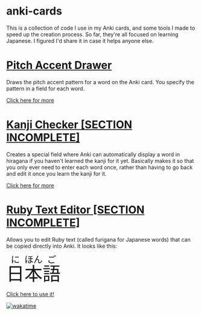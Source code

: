 # anki-cards

This is a collection of code I use in my Anki cards, and some tools I made to speed up the creation process. So far,
they're all focused on learning Japanese. I figured I'd share it in case it helps anyone else.

# [Pitch Accent Drawer][0] #

Draws the pitch accent pattern for a word on the Anki card. You specify the pattern in a field for each word.

[Click here for more][0]

# [Kanji Checker [SECTION INCOMPLETE]][2] #

Creates a special field where Anki can automatically display a word in hiragana if you haven't learned the kanji for it
yet. Basically makes it so that you only ever need to enter each word once, rather than having to go back and edit it
once you learn the kanji for it.

[Click here for more][2]

# [Ruby Text Editor [SECTION INCOMPLETE]][3] #

Allows you to edit Ruby text (called furigana for Japanese words) that can be copied directly into Anki. It looks like
this:

<span style="font-size:xxx-large;">
    <ruby>日<rp>(</rp><rt>に</rt><rp>)</rp>本<rp>(</rp><rt>ほん</rt><rp>)</rp>語<rp>(</rp><rt>ご</rt><rp>)</rp></ruby>
</span>

[Click here to use it!][3]

[![wakatime](https://wakatime.com/badge/github/cjbell630/anki-cards.svg)](https://wakatime.com/badge/github/cjbell630/anki-cards)

[0]: cards/pitch-accent-visualizer

[2]: cards/kanji-checker

[3]: https://cjbell630.github.io/anki-cards/tools/ruby-editor
